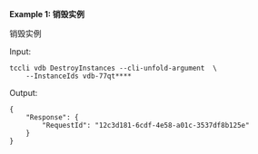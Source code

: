 **Example 1: 销毁实例**

销毁实例

Input: 

```
tccli vdb DestroyInstances --cli-unfold-argument  \
    --InstanceIds vdb-77qt****
```

Output: 
```
{
    "Response": {
        "RequestId": "12c3d181-6cdf-4e58-a01c-3537df8b125e"
    }
}
```

